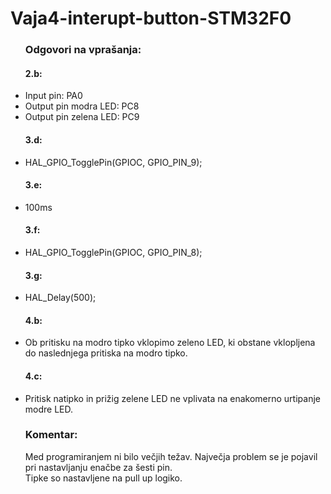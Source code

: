 # Vaja4-interupt-button-STM32F0
<ul>
  <h3>Odgovori na vprašanja:</h3>
    <h4>2.b: </h4>
      <li>Input pin: PA0</li>
      <li>Output pin modra LED: PC8</li>
      <li>Output pin zelena LED: PC9</li>
    <h4>3.d:</h4>
      <li>HAL_GPIO_TogglePin(GPIOC, GPIO_PIN_9);</li>
    <h4>3.e:</h4>
      <li>100ms</li>
    <h4>3.f:</h4>
      <li>HAL_GPIO_TogglePin(GPIOC, GPIO_PIN_8);</li>
    <h4>3.g:</h4>
      <li>HAL_Delay(500);</li>
    <h4>4.b:</h4>
      <li>Ob pritisku na modro tipko vklopimo zeleno LED, ki obstane vklopljena do naslednjega pritiska na modro tipko.</li> 
    <h4>4.c:</h4>
      <li>Pritisk natipko in prižig zelene LED ne vplivata na enakomerno urtipanje modre LED.</li> 
</ul>

<ul>
  <h3>Komentar:</h3>
  <p>
    Med programiranjem ni bilo večjih težav. Največja problem se je pojavil pri nastavljanju enačbe za šesti pin.<br>
    Tipke so nastavljene na pull up logiko.
  </p>
</ul>
